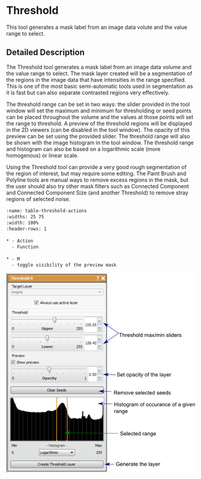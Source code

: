 # Threshold

This tool generates a mask label from an image data volute and the value range to select.

## Detailed Description

The Threshold tool generates a mask label from an image data volume and the value range to select. The mask layer created will be a segmentation of the regions in the image data that have intensities in the range specified. This is one of the most basic semi-automatic tools used in segmentation as it is fast but can also separate contrasted regions very effectively.

The threshold range can be set in two ways: the slider provided in the tool window will set the maximum and minimum for thresholding or seed points can be placed throughout the volume and the values at those points will set the range to threshold. A preview of the threshold regions will be displayed in the 2D viewers (can be disabled in the tool window). The opacity of this preview can be set using the provided slider. The threshold range will also be shown with the image histogram in the tool window. The threshold range and histogram can also be based on a logarithmic scale (more homogenous) or linear scale.

Using the Threshold tool can provide a very good rough segmentation of the region of interest, but may require some editing. The Paint Brush and Polyline tools are manual ways to remove excess regions in the mask, but the user should also try other mask filters such as Connected Component and Connected Component Size (and another Threshold) to remove stray regions of selected noise.

```{list-table} Keyboard and Mouse Actions in the for the Threshold Tool
:name: table-threshold-actions
:widths: 25 75
:width: 100%
:header-rows: 1

* - Action
  - Function

* - M
  - toggle visibility of the preview mask

```

![alt text](../images/ThresholdGUI.png)

